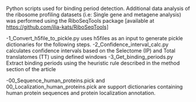 Python scripts used for binding period detection.
Additional data analysis of the ribosome profiling datasets (i.e: Single gene and metagene analysis) was performed using the RiboSeqTools package [available at https://github.com/ilia-kats/RiboSeqTools]


-1_Convert_h5file_to_pickle.py uses h5files as an input to generate pickle dictionaries for the following steps.
-2_Confidence_interval_calc.py calculates confidence intervals based on the Selectome (IP) and Total translatomes (TT) using defined windows
-3_Get_binding_periods.py Extract binding periods using the heuristic rule described in the method section of the article

-00_Sequence_human_proteins.pick and 00_Localization_human_proteins.pick are support dictionaries containing human protein sequences and protein localization annotation.
